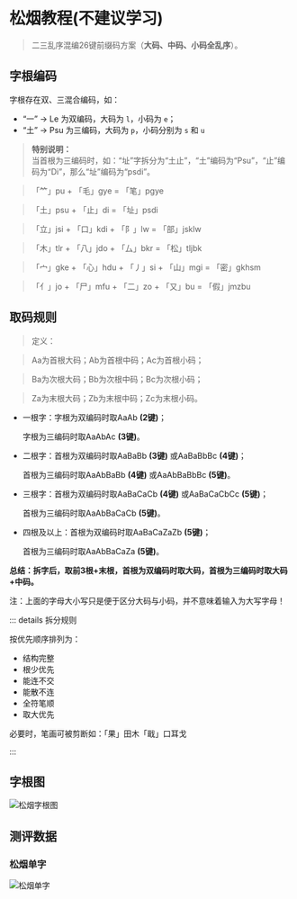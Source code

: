 # 松烟教程(**不建议学习**)

> 二三乱序混编26键前缀码方案（**大码、中码、小码全乱序**）。

## 字根编码
字根存在双、三混合编码，如：

- “一” → Le 为双编码，大码为 `l`，小码为 `e`；
- “土” → Psu 为三编码，大码为 `p`，小码分别为 `s` 和 `u`

> **特别说明：**</br>
> 当首根为三编码时，如：“址”字拆分为“土止”，“土”编码为“Psu”，“止”编码为“Di”，那么“址”编码为“psdi”。

> 「𥫗」pu + 「毛」gye = 「笔」pgye

> 「土」psu + 「止」di = 「址」psdi

> 「立」jsi + 「口」kdi + 「阝」lw = 「部」jsklw

> 「木」tlr + 「八」jdo + 「厶」bkr = 「松」tljbk

> 「宀」gke + 「心」hdu + 「丿」si + 「山」mgi = 「密」gkhsm

> 「亻」jo + 「尸」mfu + 「二」zo + 「又」bu = 「假」jmzbu


## 取码规则
> 定义：

> Aa为首根大码；Ab为首根中码；Ac为首根小码；

> Ba为次根大码；Bb为次根中码；Bc为次根小码；

> Za为末根大码；Zb为末根中码；Zc为末根小码。

- 一根字：字根为双编码时取AaAb **(2键)**；

  字根为三编码时取AaAbAc **(3键)**。

- 二根字：首根为双编码时取AaBaBb **(3键)** 或AaBaBbBc **(4键)**；

  首根为三编码时取AaAbBaBb **(4键)** 或AaAbBaBbBc **(5键)**。

- 三根字：首根为双编码时取AaBaCaCb **(4键)** 或AaBaCaCbCc **(5键)**；

  首根为三编码时取AaAbBaCaCb **(5键)**。

- 四根及以上：首根为双编码时取AaBaCaZaZb **(5键)**；

  首根为三编码时取AaAbBaCaZa **(5键)**。

**总结：拆字后，取前3根+末根，首根为双编码时取大码，首根为三编码时取大码+中码。**

注：上面的字母大小写只是便于区分大码与小码，并不意味着输入为大写字母！


::: details 拆分规则

按优先顺序排列为：
- 结构完整
- 根少优先
- 能连不交
- 能散不连
- 全符笔顺
- 取大优先

必要时，笔画可被剪断如：「果」田木「戢」口耳戈  

:::

## 字根图

![松烟字根图](/data/gen-sy.png)

## 测评数据

### 松烟单字
![松烟单字](/data/dz-sy.png)
